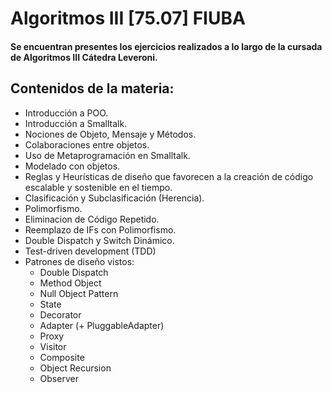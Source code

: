 # Algoritmos III [75.07] FIUBA

#### Se encuentran presentes los ejercicios realizados a lo largo de la cursada de Algoritmos III Cátedra Leveroni.

## Contenidos de la materia:

- Introducción a POO.
- Introducción a Smalltalk.
- Nociones de Objeto, Mensaje y Métodos.
- Colaboraciones entre objetos.
- Uso de Metaprogramación en Smalltalk.
- Modelado con objetos.
- Reglas y Heurísticas de diseño que favorecen a la creación de código escalable y sostenible en el tiempo.
- Clasificación y Subclasificación (Herencia).
- Polimorfismo.
- Eliminacion de Código Repetido.
- Reemplazo de IFs con Polimorfismo.
- Double Dispatch y Switch Dinámico.
- Test-driven development (TDD)
- Patrones de diseño vistos:
  * Double Dispatch
  * Method Object
  * Null Object Pattern
  * State
  * Decorator
  * Adapter (+ PluggableAdapter)
  * Proxy
  * Visitor
  * Composite
  * Object Recursion
  * Observer 
